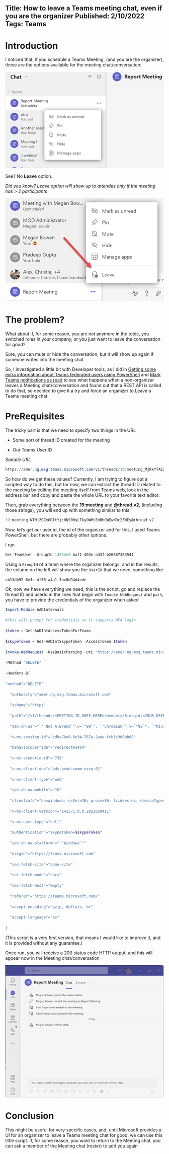Title: How to leave a Teams meeting chat, even if you are the organizer 
Published: 2/10/2022
Tags: Teams
---

# Introduction

I noticed that, if you schedule a Teams Meeting, (and you are the organizer), these are the options available for the meeting chat/conversation: 

![Teams Meetings No Leave Option](/images/NoLeaveOption.png)
 
See? No **Leave** option. 

_Did you know? Leave option will show up to attendes only if the meeting has > 2 participants_ 

![Teams Meetings Leave Option](/images/LeaveOption.png)

# The problem?

What about if, for some reason, you are not anymore in the topic, you switched roles in your company, or you just want to leave the conversation for good? 

Sure, you can mute or hide the conversation, but it will show up again if someone writes into the meeting chat. 

So, I investigated a little bit with Developer tools, as I did in [Getting some extra information about Teams federated users using PowerShell](https://get-itips.capazero.net/posts/extra-information-federated-teams) and [Mark Teams notifications as read](https://get-itips.capazero.net/posts/clear-teams-notifications) to see what happens when a non-organizer leaves a Meeting chat/conversation and found out that a REST API is called to do that, so decided to give it a try and force an organizer to Leave a Teams meeting chat. 

# PreRequisites

The tricky part is that we need to specify two things in the URL 

- Some sort of thread ID created for the meeting 

- Our Teams User ID  

_Sample URL_ 

```powershell
https://amer.ng.msg.teams.microsoft.com/v1/threads/19:meeting_MjRkYTA1ZWItZjVhYi00MDVjWJiZDQtMDQwZGU3OTkwZTIz@thread.v2/members/8:orgid:cb13db92-6e3a-4f30-a4a1-3be0d94d4ede 
```

So how do we get these values? Currently, I am trying to figure out a scripted way to do this, but for now, we can extract the thread ID related to the meeting by editing the meeting itself from Teams web, look in the address bar and copy and paste the whole URL to your favorite text editor. 

Then, grab everything between the **19:meeting** and **@thread.v2**, (including those strings), you will end up with something similar to this 

```powershell
19:meeting_NTNjZGZmODItYjc0NS00yLTkyOWMtZmRhOWEwNDc2ZWEy@thread.v2 
```

Now, let’s get our user id, the id of the organizer and for this, I used Teams PowerShell, but there are probably other options. 

I run  

```powershell
Get-TeamUser -GroupId 13854e5-baf1-403e-ad3f-b26687383541 
```

Using a `GroupId` of a team where the organizer belongs, and in the results, the column on the left will show you the `UserId` that we need, something like 

`cb13db92-6e3a-4f30-a4a1-3be0d94d4ede` 

Ok, now we have everything we need, this is the script, go and replace the thread ID and userId in the lines that begin with `Invoke-WebRequest` and `path`, you have to provide the credentials of the organizer when asked 

 
```powershell
Import-Module AADInternals  

#This will prompt for credentials so it supports MFA login  

$token = Get-AADIntAccessTokenForTeams  

$skypeToken = Get-AADIntSkypeToken -AccessToken $token 

Invoke-WebRequest -UseBasicParsing -Uri "https://amer.ng.msg.teams.microsoft.com/v1/threads/<MEETING_ID_GOES_HERE>/members/8:orgid:<YOUR_USERID>" ` 

-Method "DELETE" ` 

-Headers @{ 

"method"="DELETE" 

  "authority"="amer.ng.msg.teams.microsoft.com" 

  "scheme"="https" 

  "path"="/v1/threads/<MEETING_ID_GOES_HERE>/members/8:orgid:<YOUR_USERID>" 

  "sec-ch-ua"="`" Not A;Brand`";v=`"99`", `"Chromium`";v=`"98`", `"Microsoft Edge`";v=`"98`"" 

  "x-ms-session-id"="edba78e0-8e34-767a-2aae-fcb1e3d8bb68" 

  "behavioroverride"="redirectAs404" 

  "x-ms-scenario-id"="738" 

  "x-ms-client-env"="pds-prod-comm-usce-01" 

  "x-ms-client-type"="web" 

  "sec-ch-ua-mobile"="?0" 

  "clientinfo"="os=windows; osVer=10; proc=x86; lcid=es-es; deviceType=1; country=es; clientName=skypeteams; clientVer=1415/1.0.0.2022020411; utcOffset=-06:00; timezone=America/Costa_Rica" 

  "x-ms-client-version"="1415/1.0.0.2022020411" 

  "x-ms-user-type"="null" 

  "authentication"="skypetoken=$skypeToken" 

  "sec-ch-ua-platform"="`"Windows`"" 

  "origin"="https://teams.microsoft.com" 

  "sec-fetch-site"="same-site" 

  "sec-fetch-mode"="cors" 

  "sec-fetch-dest"="empty" 

  "referer"="https://teams.microsoft.com/" 

  "accept-encoding"="gzip, deflate, br" 

  "accept-language"="es" 

} 
```
(This script is a very first version, that means I would like to improve it, and it is provided without any guarantee.)  

Once run, you will receive a 200 status code HTTP output, and this will appear now in the Meeting chat/conversation 

![Removed from Teams Meetings Chat](/images/Removed.png)

# Conclusion

This might be useful for very specific cases, and, until Microsoft provides a UI for an organizer to leave a Teams meeting chat for good, we can use this little script.
If, for some reason, you want to return to the Meeting chat, you can ask a member of the Meeting chat (roster) to add you again

